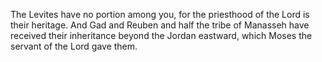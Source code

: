 The Levites have no portion among you, for the priesthood of the Lord is their heritage. And Gad and Reuben and half the tribe of Manasseh have received their inheritance beyond the Jordan eastward, which Moses the servant of the Lord gave them.
